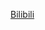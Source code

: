 [Bilibili](https://www.bilibili.com/video/BV1yG411Z7Y6/?spm_id_from=333.1387.favlist.content.click&vd_source=c801aa3fac0e6e97b0df71f74a8b25bd)